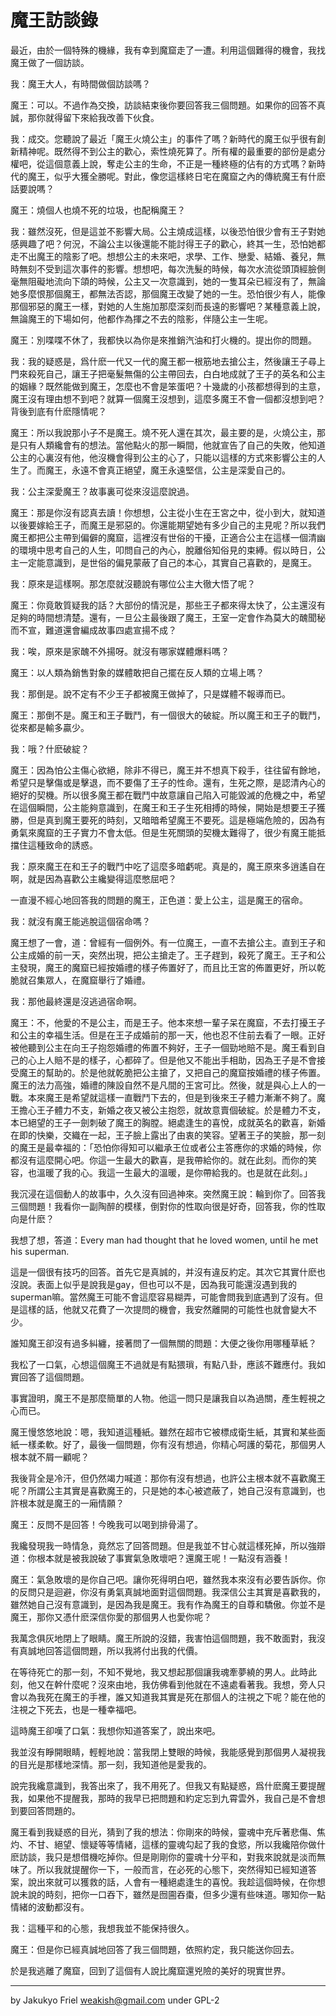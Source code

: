 ﻿魔王訪談錄
=============

最近，由於一個特殊的機緣，我有幸到魔窟走了一遭。利用這個難得的機會，我找魔王做了一個訪談。

我：魔王大人，有時間做個訪談嗎？

魔王：可以。不過作為交換，訪談結束後你要回答我三個問題。如果你的回答不真誠，那你就得留下來給我改善下伙食。

我：成交。您聽說了最近「魔王火燒公主」的事件了嗎？新時代的魔王似乎很有創新精神呢。既然得不到公主的歡心，索性燒死算了。所有權的最重要的部份是處分權吧，從這個意義上說，奪走公主的生命，不正是一種終極的佔有的方式嗎？新時代的魔王，似乎大獲全勝呢。對此，像您這樣終日宅在魔窟之內的傳統魔王有什麽話要說嗎？

魔王：燒個人也燒不死的垃圾，也配稱魔王？

我：雖然沒死，但是這並不影響大局。公主燒成這樣，以後恐怕很少會有王子對她感興趣了吧？何況，不論公主以後還能不能討得王子的歡心，終其一生，恐怕她都走不出魔王的陰影了吧。想想公主的未來吧，求學、工作、戀愛、結婚、養兒，無時無刻不受到這次事件的影響。想想吧，每次洗髮的時候，每次水流從頭頂經臉側毫無阻礙地流向下頜的時候，公主又一次意識到，她的一隻耳朵已經沒有了，無論她多麼恨那個魔王，都無法否認，那個魔王改變了她的一生。恐怕很少有人，能像那個邪惡的魔王一樣，對她的人生施加那麼深刻而長遠的影響吧？某種意義上說，無論魔王的下場如何，他都作為揮之不去的陰影，伴隨公主一生呢。

魔王：別喋喋不休了，我都快以為你是來推銷汽油和打火機的。提出你的問題。

我：我的疑惑是，爲什麽一代又一代的魔王都一根筋地去搶公主，然後讓王子尋上門來殺死自己，讓王子把毫髮無傷的公主帶回去，白白地成就了王子的英名和公主的姻緣？既然能做到魔王，怎麼也不會是笨蛋吧？十幾歲的小孩都想得到的主意，魔王沒有理由想不到吧？就算一個魔王沒想到，這麼多魔王不會一個都沒想到吧？背後到底有什麽隱情呢？

魔王：所以我說那小子不是魔王。燒不死人還在其次，最主要的是，火燒公主，那是只有人類纔會有的想法。當他點火的那一瞬間，他就宣告了自己的失敗，他知道公主的心裏沒有他，他沒機會得到公主的心了，只能以這樣的方式來影響公主的人生了。而魔王，永遠不會真正絕望，魔王永遠堅信，公主是深愛自己的。

我：公主深愛魔王？故事裏可從來沒這麼說過。

魔王：那是你沒有認真去讀！你想想，公主從小生在王宮之中，從小到大，就知道以後要嫁給王子，而魔王是邪惡的。你還能期望她有多少自己的主見呢？所以我們魔王都把公主帶到偏僻的魔窟，這裡沒有世俗的干擾，正適合公主在這樣一個清幽的環境中思考自己的人生，叩問自己的內心，脫離俗知俗見的束縛。假以時日，公主一定能意識到，是世俗的偏見蒙蔽了自己的本心，其實自己喜歡的，是魔王。

我：原來是這樣啊。那怎麼就沒聽說有哪位公主大徹大悟了呢？

魔王：你竟敢質疑我的話？大部份的情況是，那些王子都來得太快了，公主還沒有足夠的時間想清楚。還有，一旦公主最後跟了魔王，王室一定會作為莫大的醜聞秘而不宣，難道還會編成故事四處宣揚不成？

我：唉，原來是家醜不外揚呀。就沒有哪家媒體爆料嗎？

魔王：以人類為銷售對象的媒體敢把自己擺在反人類的立場上嗎？

我：那倒是。說不定有不少王子都被魔王做掉了，只是媒體不報導而已。

魔王：那倒不是。魔王和王子戰鬥，有一個很大的破綻。所以魔王和王子的戰鬥，從來都是輸多贏少。

我：哦？什麽破綻？

魔王：因為怕公主傷心欲絕，除非不得已，魔王并不想真下殺手，往往留有餘地，希望只是擊傷或是擊退，而不要傷了王子的性命。還有，生死之際，是認清內心的絕好的契機。所以很多魔王都在戰鬥中故意讓自己陷入可能毀滅的危機之中，希望在這個瞬間，公主能夠意識到，在魔王和王子生死相搏的時候，開始是想要王子獲勝，但是真到魔王要死的時刻，又暗暗希望魔王不要死。這是極端危險的，因為有勇氣來魔窟的王子實力不會太低。但是生死關頭的契機太難得了，很少有魔王能抵擋住這種致命的誘惑。

我：原來魔王在和王子的戰鬥中吃了這麼多暗虧呢。真是的，魔王原來多逍遙自在啊，就是因為喜歡公主纔變得這麼憋屈吧？

一直漫不經心地回答我的問題的魔王，正色道：愛上公主，這是魔王的宿命。

我：就沒有魔王能逃脫這個宿命嗎？

魔王想了一會，道：曾經有一個例外。有一位魔王，一直不去搶公主。直到王子和公主成婚的前一天，突然出現，把公主搶走了。王子趕到，殺死了魔王。王子和公主發現，魔王的魔窟已經按婚禮的樣子佈置好了，而且比王宮的佈置更好，所以乾脆就召集眾人，在魔窟舉行了婚禮。

我：那他最終還是沒逃過宿命啊。

魔王：不，他愛的不是公主，而是王子。他本來想一輩子呆在魔窟，不去打擾王子和公主的幸福生活。但是在王子成婚前的那一天，他也忍不住前去看了一眼。正好被他聽到公主在向王子抱怨婚禮的佈置不夠好，王子一個勁地賠不是。魔王看到自己的心上人賠不是的樣子，心都碎了。但是他又不能出手相助，因為王子是不會接受魔王的幫助的。於是他就乾脆把公主搶了，又把自己的魔窟按婚禮的樣子佈置。魔王的法力高強，婚禮的陳設自然不是凡間的王宮可比。然後，就是與心上人的一戰。本來魔王是希望就這樣一直戰鬥下去的，但是到後來王子體力漸漸不夠了。魔王擔心王子體力不支，新婚之夜又被公主抱怨，就故意賣個破綻。於是體力不支，本已絕望的王子一劍刺破了魔王的胸膛。絕處逢生的喜悅，成就英名的歡喜，新婚在即的快樂，交織在一起，王子臉上露出了由衷的笑容。望著王子的笑臉，那一刻的魔王是最幸福的：「恐怕你得知可以繼承王位或者公主答應你的求婚的時候，你都沒有這麼開心吧。你這一生最大的歡喜，是我帶給你的。就在此刻。而你的笑容，也溫暖了我的心。我這一生最大的溫暖，是你帶給我的。也是就在此刻。」

我沉浸在這個動人的故事中，久久沒有回過神來。突然魔王說：輪到你了。回答我三個問題！我看你一副陶醉的模樣，倒對你的性取向很是好奇，回答我，你的性取向是什麽？

我想了想，答道：Every man had thought that he loved women, until he met his superman.

這是一個很有技巧的回答。首先它是真誠的，并沒有違反約定。其次它其實什麽也沒說。表面上似乎是說我是gay，但也可以不是，因為我可能還沒遇到我的superman嘛。當然魔王可能不會這麼容易糊弄，可能會問我到底遇到了沒有。但是這樣的話，他就又花費了一次提問的機會，我安然離開的可能性也就會變大不少。

誰知魔王卻沒有過多糾纏，接著問了一個無關的問題：大便之後你用哪種草紙？

我松了一口氣，心想這個魔王不過就是有點猥瑣，有點八卦，應該不難應付。我如實回答了這個問題。

事實證明，魔王不是那麼簡單的人物。他這一問只是讓我自以為過關，產生輕視之心而已。

魔王慢悠悠地說：嗯，我知道這種紙。雖然在超市它被標成衛生紙，其實和某些面紙一樣柔軟。好了，最後一個問題，你有沒有想過，你精心呵護的菊花，那個男人根本就不屑一顧呢？

我後背全是冷汗，但仍然竭力喊道：那你有沒有想過，也許公主根本就不喜歡魔王呢？所謂公主其實是喜歡魔王的，只是她的本心被遮蔽了，她自己沒有意識到，也許根本就是魔王的一廂情願？

魔王：反問不是回答！今晚我可以喝到排骨湯了。

我纔發現我一時情急，竟然忘了回答問題。但是我並不甘心就這樣死掉，所以強辯道：你根本就是被我說破了事實氣急敗壞吧？還魔王呢！一點沒有涵養！

魔王：氣急敗壞的是你自己吧。讓你死得明白吧，雖然我本來沒有必要告訴你。你的反問只是迴避，你沒有勇氣真誠地面對這個問題。我深信公主其實是喜歡我的，雖然她自己沒有意識到，是因為我是魔王。我有作為魔王的自尊和驕傲。你並不是魔王，那你又憑什麽深信你愛的那個男人也愛你呢？

我萬念俱灰地閉上了眼睛。魔王所說的沒錯，我害怕這個問題，我不敢面對，我沒有真誠地回答這個問題，所以我將付出我的代價。

在等待死亡的那一刻，不知不覺地，我又想起那個讓我魂牽夢繞的男人。此時此刻，他又在幹什麼呢？沒來由地，我仿佛看到他就在不遠處看著我。我想，旁人只會以為我死在魔王的手裡，誰又知道我其實是死在那個人的注視之下呢？能在他的注視之下死去，也是一種幸福吧。

這時魔王卻嘆了口氣：我想你知道答案了，說出來吧。

我並沒有睜開眼睛，輕輕地說：當我閉上雙眼的時候，我能感覺到那個男人凝視我的目光是那樣地深情。那一刻，我知道他是愛我的。

說完我纔意識到，我答出來了，我不用死了。但我又有點疑惑，爲什麽魔王要提醒我，如果他不提醒我，那時的我早已把問題和約定忘到九霄雲外，我自己是不會想到要回答問題的。

魔王看到我疑惑的目光，猜到了我的想法：你剛來的時候，靈魂中充斥著悲傷、焦灼、不甘、絕望、懷疑等等情緒，這樣的靈魂勾起了我的食慾，所以我纔陪你做什麽訪談，我只是想借機吃掉你。但是剛剛你的靈魂十分平和，對我來說就是淡而無味了。所以我就提醒你一下，一般而言，在必死的心態下，突然得知已經知道答案，說出來就可以獲救的話，人會有一種絕處逢生的喜悅。我趁這個時候，在你想說未說的時刻，把你一口吞下，雖然是囫圇吞棗，但多少還有些味道。哪知你一點情緒的波動都沒有。

我：這種平和的心態，我想我並不能保持很久。

魔王：但是你已經真誠地回答了我三個問題，依照約定，我只能送你回去。

於是我逃離了魔窟，回到了這個有人說比魔窟還兇險的美好的現實世界。


----

by Jakukyo Friel <weakish@gmail.com> under GPL-2
